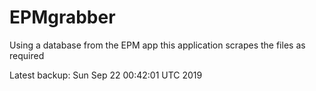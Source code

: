 # EPMgrabber
Using a database from the EPM app this application scrapes the files as required


Latest backup: Sun Sep 22 00:42:01 UTC 2019
